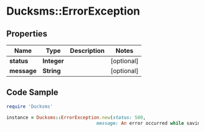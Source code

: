 # Ducksms::ErrorException

## Properties

Name | Type | Description | Notes
------------ | ------------- | ------------- | -------------
**status** | **Integer** |  | [optional] 
**message** | **String** |  | [optional] 

## Code Sample

```ruby
require 'Ducksms'

instance = Ducksms::ErrorException.new(status: 500,
                                 message: An error occurred while saving the data)
```


